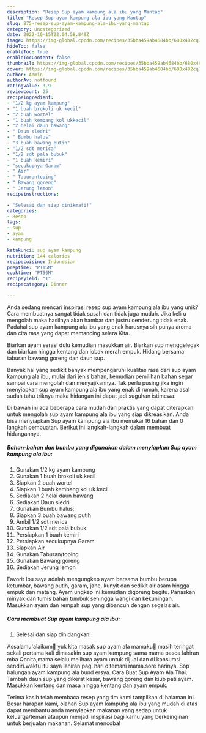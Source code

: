 ```yaml
---
description: "Resep Sup ayam kampung ala ibu yang Mantap"
title: "Resep Sup ayam kampung ala ibu yang Mantap"
slug: 875-resep-sup-ayam-kampung-ala-ibu-yang-mantap
category: Uncategorized
date: 2022-10-15T22:04:58.849Z
image: https://img-global.cpcdn.com/recipes/35bba459ab4684bb/680x482cq70/sup-ayam-kampung-ala-ibu-foto-resep-utama.jpg
hideToc: false
enableToc: true
enableTocContent: false
thumbnail: https://img-global.cpcdn.com/recipes/35bba459ab4684bb/680x482cq70/sup-ayam-kampung-ala-ibu-foto-resep-utama.jpg
cover: https://img-global.cpcdn.com/recipes/35bba459ab4684bb/680x482cq70/sup-ayam-kampung-ala-ibu-foto-resep-utama.jpg
author: Admin
authorAv: notfound
ratingvalue: 3.9
reviewcount: 25
recipeingredient:
- "1/2 kg ayam kampung"
- "1 buah brokoli uk kecil"
- "2 buah wortel"
- "1 buah kembang kol ukkecil"
- "2 helai daun bawang"
- " Daun sledri"
- " Bumbu halus"
- "3 buah bawang putih"
- "1/2 sdt merica"
- "1/2 sdt pala bubuk"
- "1 buah kemiri"
- "secukupnya Garam"
- " Air"
- " Taburantoping"
- " Bawang goreng"
- " Jerung lemon"
recipeinstructions:

- "Selesai dan siap dinikmati!"
categories:
- Resep
tags:
- sup
- ayam
- kampung

katakunci: sup ayam kampung 
nutrition: 144 calories
recipecuisine: Indonesian
preptime: "PT15M"
cooktime: "PT56M"
recipeyield: "1"
recipecategory: Dinner

---
```





Anda sedang mencari inspirasi resep sup ayam kampung ala ibu yang unik? Cara membuatnya sangat tidak susah dan tidak juga mudah. Jika keliru mengolah maka hasilnya akan hambar dan justru cenderung tidak enak. Padahal sup ayam kampung ala ibu yang enak harusnya sih punya aroma dan cita rasa yang dapat memancing selera Kita.





Biarkan ayam serasi dulu kemudian masukkan air. Biarkan sup menggelegak dan biarkan hingga kentang dan lobak merah empuk. Hidang bersama taburan bawang goreng dan daun sup.

Banyak hal yang sedikit banyak mempengaruhi kualitas rasa dari sup ayam kampung ala ibu, mulai dari jenis bahan, kemudian pemilihan bahan segar sampai cara mengolah dan menyajikannya. Tak perlu pusing jika ingin menyiapkan sup ayam kampung ala ibu yang enak di rumah, karena asal sudah tahu triknya maka hidangan ini dapat jadi suguhan istimewa.






Di bawah ini ada beberapa cara mudah dan praktis yang dapat diterapkan untuk mengolah sup ayam kampung ala ibu yang siap dikreasikan. Anda bisa menyiapkan Sup ayam kampung ala ibu memakai 16 bahan dan 0 langkah pembuatan. Berikut ini langkah-langkah dalam membuat hidangannya.

<!--inarticleads1-->

##### Bahan-bahan dan bumbu yang digunakan dalam menyiapkan Sup ayam kampung ala ibu:

1. Gunakan 1/2 kg ayam kampung
1. Gunakan 1 buah brokoli uk kecil
1. Siapkan 2 buah wortel
1. Siapkan 1 buah kembang kol uk.kecil
1. Sediakan 2 helai daun bawang
1. Sediakan  Daun sledri
1. Gunakan  Bumbu halus:
1. Siapkan 3 buah bawang putih
1. Ambil 1/2 sdt merica
1. Gunakan 1/2 sdt pala bubuk
1. Persiapkan 1 buah kemiri
1. Persiapkan secukupnya Garam
1. Siapkan  Air
1. Gunakan  Taburan/toping
1. Gunakan  Bawang goreng
1. Sediakan  Jerung lemon


Favorit Ibu saya adalah mengungkep ayam bersama bumbu berupa ketumbar, bawang putih, garam, jahe, kunyit dan sedikit air asam hingga empuk dan matang. Ayam ungkep ini kemudian digoreng begitu. Panaskan minyak dan tumis bahan tumbuk sehingga wangi dan kekuningan. Masukkan ayam dan rempah sup yang dibancuh dengan segelas air. 

<!--inarticleads2-->

##### Cara membuat Sup ayam kampung ala ibu:


1. Selesai dan siap dihidangkan!

Assalamu&#39;alaikum🙏 yuk kita masak sup ayam ala mamaku🥰 masih teringat sekali pertama kali dimasakin sup ayam kampung sama mama pasca lahiran mba Qonita,mama selalu melihara ayam untuk dijual dan di konsumsi sendiri.waktu itu saya lahiran pagi hari ditemani mama.sore harinya. Sop balungan ayam kampung ala bund ersya. Cara Buat Sup Ayam Ala Thai. Tambah daun sup yang dikerat kasar, bawang goreng dan kiub pati ayam. Masukkan kentang dan masa hingga kentang dan ayam empuk. 

Terima kasih telah membaca resep yang tim kami tampilkan di halaman ini. Besar harapan kami, olahan Sup ayam kampung ala ibu yang mudah di atas dapat membantu anda menyiapkan makanan yang sedap untuk keluarga/teman ataupun menjadi inspirasi bagi kamu yang berkeinginan untuk berjualan makanan. Selamat mencoba!
